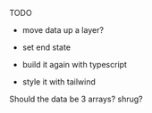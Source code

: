 TODO

 + move data up a layer? 
 + set end state


 + build it again with typescript

+ style it with tailwind


Should the data be 3 arrays? shrug? 